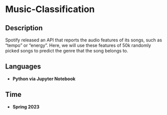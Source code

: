 # Music-Classification

<h2>Description</h2>
Spotify released an API that reports the audio features of its songs, such as “tempo” or “energy”. Here, we will use these features of 50k randomly picked songs to predict the genre that the song belongs to.
<br />


<h2>Languages</h2>

- <b>Python via Jupyter Notebook</b> 

<h2>Time</h2>

- <b>Spring 2023</b>
